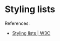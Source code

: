 # Styling lists

References:
- [Styling lists \| W3C](https://developer.mozilla.org/en-US/docs/Learn/CSS/Styling_text/Styling_lists)
